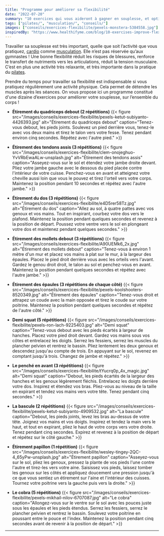 ```yaml
---
title: "Programme pour améliorer sa flexibilité"
date: "2022-07-20"
summary: "10 exercices qui vous aideront à gagner en souplesse, et optimiser votre récupération !"
tags: ["pilates/", "musculation/", "conseils/"]
images: ["conseils/exercices-flexibilite/pexels-monstera-5384558.jpg"]
inspiredBy: "https://www.healthifyme.com/blog/10-exercises-improve-flexibility/"
---
```

Travailler sa souplesse est très important, quelle que soit l’activité que vous pratiquez, [cardio](/tags/cardio/) comme [musculation](/tags/musculation/). Elle n’est pas réservée qu’aux gymnastes ! Une bonne flexibilité réduit les risques de blessures, renforce le transfert de nutriments vers les articulations, réduit la tension musculaire. C’est en plus une activité très relaxante, et très importante dans la pratique du [pilates](/tags/pilates/).

Prendre du temps pour travailler sa flexibilité est indispensable si vous pratiquez régulièrement une activité physique. Cela permet de détendre les muscles après les séances. On vous propose ici un programme constitué d'une dizaine d’exercices pour améliorer votre souplesse, sur l’ensemble du corps !

- **Étirement du quadriceps debout (2 répétitions)**
{{< figure src="/images/conseils/exercices-flexibilite/pexels-ketut-subiyanto-4426393.jpg" alt="Étirement du quadriceps debout" caption="Tenez-vous debout, les pieds joints. Soulevez un pied derrière vous, tenez-le avec vos deux mains et tirez le talon vers votre fesse. Tenez pendant environ cinq secondes. Répétez avec l'autre pied." >}}

- **Étirement des tendons assis (3 répétitions)**
{{< figure src="/images/conseils/exercices-flexibilite/clem-onojeghuo-YvVRbEwaALw-unsplash.jpg" alt="Étirement des tendons assis" caption="Asseyez-vous sur le sol et étendez votre jambe droite devant. Pliez votre jambe gauche avec le dessous du pied placée contre l'intérieur de votre cuisse. Penchez-vous en avant et atteignez votre cheville aussi loin que vous le pouvez et tirez l'orteil vers votre corps. Maintenez la position pendant 10 secondes et répétez avec l'autre jambe." >}}

- **Étirement du dos (3 répétitions)**
{{< figure src="/images/conseils/exercices-flexibilite/e4D5rer58Tz.jpg" alt="Étirement du dos" caption="Allez au sol, à quatre pattes avec vos genoux et vos mains. Tout en inspirant, courbez votre dos vers le plafond. Maintenez la position pendant quelques secondes et revenez à la position de départ. Poussez votre ventre vers le sol en plongeant votre dos et maintenez pendant quelques secondes." >}}

- **Étirement des mollets debout (3 répétitions)**
{{< figure src="/images/conseils/exercices-flexibilite/A90UEMk6_2x.jpg" alt="Étirement des mollets debout" caption="Tenez-vous à environ 1 mètre d'un mur et placez vos mains à plat sur le mur, à la largeur des épaules. Placez le pied droit derrière vous avec les orteils vers l'avant. Gardez le genou droit droit, le talon au sol et penchez-vous en avant. Maintenez la position pendant quelques secondes et répétez avec l'autre jambe." >}}

- **Étirement des épaules (3 répétitions de chaque côté)**
{{< figure src="/images/conseils/exercices-flexibilite/pexels-koolshooters-8520349.jpg" alt="Étirement des épaules" caption="Tenez-vous droit et attrapez un coude avec la main opposée et tirez le coude sur votre poitrine. Maintenez la position pendant quelques secondes et répétez de l'autre côté." >}}

- **Demi squat (5 répétitions)**
{{< figure src="/images/conseils/exercices-flexibilite/pexels-ron-lach-9225403.jpg" alt="Demi squat" caption="Tenez-vous debout avec les pieds écartés à largeur de hanches. Placez votre pied droit devant. Gardez vos mains sous vos côtes et entrelacez les doigts. Serrez les fessiers, serrez les muscles du plancher pelvien et rentrez le bassin. Pliez lentement les deux genoux et descendez jusqu'au compte de trois. En appuyant sur le sol, revenez en comptant jusqu'à trois. Changez de jambe et répétez." >}}

- **Le penché en avant (3 répétitions)**
{{< figure src="/images/conseils/exercices-flexibilite/tYucrq0p_4x_magic.jpg" alt="Demi squat" caption="Debout, les pieds écartés de la largeur des hanches et les genoux légèrement fléchis. Entrelacez les doigts derrière votre dos. Inspirez et étendez vos bras. Pliez-vous au niveau de la taille en expirant et tendez vos mains vers votre tête. Tenez pendant cinq secondes." >}}

- **La bascule (2 répétitions)**
{{< figure src="/images/conseils/exercices-flexibilite/pexels-ketut-subiyanto-4909532.jpg" alt="La bascule" caption="Debout, les pieds joints, levez les bras au-dessus de votre tête. Joignez vos mains et vos doigts. Inspirez et tendez la main vers le haut, et tout en expirant, pliez le haut de votre corps vers votre droite. Tenez pendant cinq secondes. Expirez et revenez à la position de départ et répétez sur le côté gauche." >}}

- **Étirement papillon (1 répétition)**
{{< figure src="/images/conseils/exercices-flexibilite/wesley-tingey-2QC-4_65yPw-unsplash.jpg" alt="Étirement papillon" caption="Asseyez-vous sur le sol, pliez les genoux, pressez la plante de vos pieds l'une contre l'autre et tirez-les vers votre aine. Saisissez vos pieds, laissez tomber les genoux sur les côtés et appliquez doucement une pression jusqu'à ce que vous sentiez un étirement sur l'aine et l'intérieur des cuisses. Tournez votre poitrine vers la gauche puis vers la droite." >}}

- **Le cobra (5 répétitions)**
{{< figure src="/images/conseils/exercices-flexibilite/pexels-mikhail-nilov-6707087.jpg" alt="Le cobra" caption="Allongez-vous sur le ventre sur le sol avec les pouces juste sous les épaules et les pieds étendus. Serrez les fessiers, serrez le plancher pelvien et rentrez le bassin. Soulevez votre poitrine en poussant entre le pouce et l'index. Maintenez la position pendant cinq secondes avant de revenir à la position de départ." >}}

---
